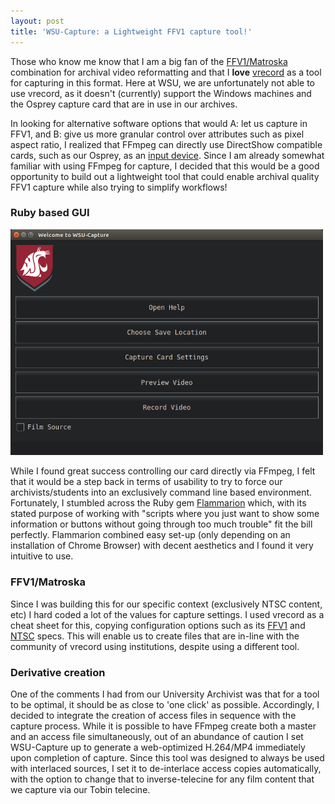 ```yaml
---
layout: post
title: 'WSU-Capture: a Lightweight FFV1 capture tool!'
---
```


Those who know me know that I am a big fan of the [FFV1/Matroska](https://www.loc.gov/preservation/digital/formats/fdd/fdd000343.shtml) combination for archival video reformatting and that I __love__ [vrecord](https://github.com/amiaopensource/vrecord) as a tool for capturing in this format. Here at WSU, we are unfortunately not able to use vrecord, as it doesn't (currently) support the Windows machines and the Osprey capture card that are in use in our archives.

In looking for alternative software options that would A: let us capture in FFV1, and B: give us more granular control over attributes such as pixel aspect ratio, I realized that FFmpeg can directly use DirectShow compatible cards, such as our Osprey, as an [input device](https://ffmpeg.org/ffmpeg-devices.html#dshow). Since I am already somewhat familiar with using FFmpeg for capture, I decided that this would be a good opportunity to build out a lightweight tool that could enable archival quality FFV1 capture while also trying to simplify workflows!

### Ruby based GUI

<img src="https://github.com/WSU-CDSC/wsu-capture/raw/master/main-gui.png" alt="Main screen for WSU-Capture" width="500">

While I found great success controlling our card directly via FFmpeg, I felt that it would be a step back in terms of usability to try to force our archivists/students into an exclusively command line based environment. Fortunately, I stumbled across the Ruby gem [Flammarion](https://github.com/zach-capalbo/flammarion) which, with its stated purpose of working with "scripts where you just want to show some information or buttons without going through too much trouble" fit the bill perfectly. Flammarion combined easy set-up (only depending on an installation of Chrome Browser) with decent aesthetics and I found it very intuitive to use.

### FFV1/Matroska

Since I was building this for our specific context (exclusively NTSC content, etc) I hard coded a lot of the values for capture settings. I used vrecord as a cheat sheet for this, copying configuration options such as its [FFV1](https://github.com/amiaopensource/vrecord/blob/master/vrecord#L820) and [NTSC](https://github.com/amiaopensource/vrecord/blob/master/vrecord#L880) specs. This will enable us to create files that are in-line with the community of vrecord using institutions, despite using a different tool.

### Derivative creation

One of the comments I had from our University Archivist was that for a tool to be optimal, it should be as close to 'one click' as possible. Accordingly, I decided to integrate the creation of access files in sequence with the capture process. While it is possible to have FFmpeg create both a master and an access file simultaneously, out of an abundance of caution I set WSU-Capture up to generate a web-optimized H.264/MP4 immediately upon completion of capture. Since this tool was designed to always be used with interlaced sources, I set it to de-interlace access copies automatically, with the option to change that to inverse-telecine for any film content that we capture via our Tobin telecine.
